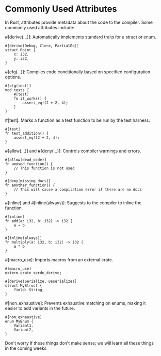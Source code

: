 # Commonly Used Attributes

In Rust, attributes provide metadata about the code to the compiler. Some commonly used attributes include:

#[derive(...)]:
Automatically implements standard traits for a struct or enum.

```
#[derive(Debug, Clone, PartialEq)]
struct Point {
    x: i32,
    y: i32,
}
```

#[cfg(...)]:
Compiles code conditionally based on specified configuration options.

```
#[cfg(test)]
mod tests {
    #[test]
    fn it_works() {
        assert_eq!(2 + 2, 4);
    }
}
```

#[test]:
Marks a function as a test function to be run by the test harness.

```
#[test]
fn test_addition() {
    assert_eq!(2 + 2, 4);
}
```

#[allow(...)] and #[deny(...)]:
Controls compiler warnings and errors.

```
#[allow(dead_code)]
fn unused_function() {
    // This function is not used
}

#[deny(missing_docs)]
fn another_function() {
    // This will cause a compilation error if there are no docs
}
```

#[inline] and #[inline(always)]:
Suggests to the compiler to inline the function.

```
#[inline]
fn add(a: i32, b: i32) -> i32 {
    a + b
}

#[inline(always)]
fn multiply(a: i32, b: i32) -> i32 {
    a * b
}
```

#[macro_use]:
Imports macros from an external crate.

```
#[macro_use]
extern crate serde_derive;

#[derive(Serialize, Deserialize)]
struct MyStruct {
    field: String,
}
```


#[non_exhaustive]:
Prevents exhaustive matching on enums, making it easier to add variants in the future.

```
#[non_exhaustive]
enum MyEnum {
    Variant1,
    Variant2,
}
```


Don't worry if these things don't make sense; we will learn all these things in the coming weeks.
